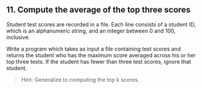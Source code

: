 ## 11. Compute the average of the top three scores

Student test scores are recorded in a file. Each line consists of a student ID, which is an alphanumeric string, and an integer between 0 and 100, inclusive.

Write a program which takes as input a file containing test scores and returns the student who has the maximum score averaged across his or her top three tests. If the student has fewer than three test scores, ignore that student.

> Hint: Generalize to computing the top k scores.
